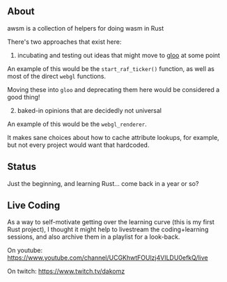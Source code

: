 ## About

awsm is a collection of helpers for doing wasm in Rust

There's two approaches that exist here:

1. incubating and testing out ideas that might move to [gloo](https://github.com/rustwasm/gloo) at some point

An example of this would be the `start_raf_ticker()` function, as well as most of the direct `webgl` functions.

Moving these into `gloo` and deprecating them here would be considered a good thing!

2. baked-in opinions that are decidedly not universal

An example of this would be the `webgl_renderer`. 

It makes sane choices about how to cache attribute lookups, for example, but not every project would want that hardcoded.

## Status

Just the beginning, and learning Rust... come back in a year or so?

## Live Coding 

As a way to self-motivate getting over the learning curve (this is my first Rust project), I thought it might help to livestream the coding+learning sessions, and also archive them in a playlist for a look-back.

On youtube: https://www.youtube.com/channel/UCGKhwtFOUlzj4VILDU0efkQ/live

On twitch: https://www.twitch.tv/dakomz
